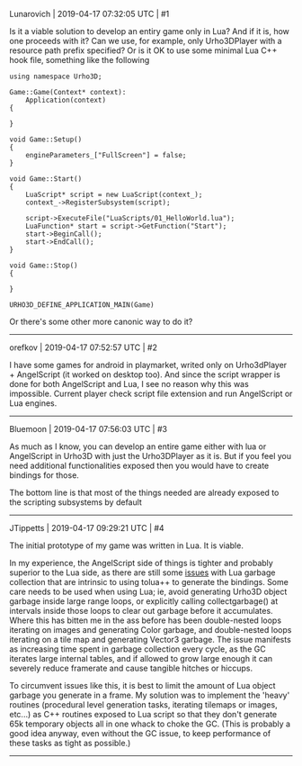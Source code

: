 Lunarovich | 2019-04-17 07:32:05 UTC | #1

Is it a viable solution to develop an entiry game only in Lua? And if it is, how one proceeds with it? Can we use, for example, only Urho3DPlayer with a resource path prefix specified? Or is it OK to use some minimal Lua C++ hook file, something like the following

    using namespace Urho3D;

    Game::Game(Context* context):
        Application(context)
    {

    }

    void Game::Setup()
    {
        engineParameters_["FullScreen"] = false;
    }

    void Game::Start()
    {
        LuaScript* script = new LuaScript(context_);
        context_->RegisterSubsystem(script);

        script->ExecuteFile("LuaScripts/01_HelloWorld.lua");
        LuaFunction* start = script->GetFunction("Start");
        start->BeginCall();
        start->EndCall();    
    }

    void Game::Stop()
    {

    }

    URHO3D_DEFINE_APPLICATION_MAIN(Game)

Or there's some other more canonic way to do it?

-------------------------

orefkov | 2019-04-17 07:52:57 UTC | #2

I have some games for android in playmarket, writed only on Urho3dPlayer + AngelScript (it worked on desktop too).
And since the script wrapper is done for both AngelScript and Lua, I see no reason why this was impossible. Current player check script file extension and run AngelScript or Lua engines.

-------------------------

Bluemoon | 2019-04-17 07:56:03 UTC | #3

As much as I know, you can develop an entire game either with lua or AngelScript in Urho3D with just the Urho3DPlayer  as it is. But if you feel you need additional functionalities exposed then you would have to create bindings for those.

The bottom line is that most of the things needed are already exposed to the scripting subsystems by default

-------------------------

JTippetts | 2019-04-17 09:29:21 UTC | #4

The initial prototype of my game was written in Lua. It is viable.

In my experience, the AngelScript side of things is tighter and probably superior to the Lua side, as there are still some [issues](https://github.com/urho3d/Urho3D/issues/649) with Lua garbage collection that are intrinsic to using tolua++ to generate the bindings. Some care needs to be used when using Lua; ie, avoid generating Urho3D object garbage inside large range loops, or explicitly calling collectgarbage() at intervals inside those loops to clear out garbage before it accumulates. Where this has bitten me in the ass before has been double-nested loops iterating on images and generating Color garbage, and double-nested loops iterating on a tile map and generating Vector3 garbage. The issue manifests as increasing time spent in garbage collection every cycle, as the GC iterates large internal tables, and if allowed to grow large enough it can severely reduce framerate and cause tangible hitches or hiccups.

To circumvent issues like this, it is best to limit the amount of Lua object garbage you generate in a frame. My solution was to implement the 'heavy' routines (procedural level generation tasks, iterating tilemaps or images, etc...) as C++ routines exposed to Lua script so that they don't generate 65k temporary objects all in one whack to choke the GC. (This is probably a good idea anyway, even without the GC issue, to keep performance of these tasks as tight as possible.)

-------------------------

